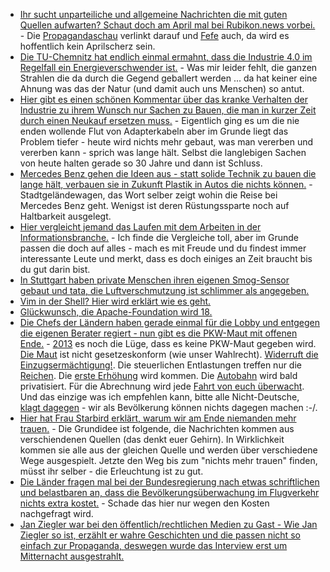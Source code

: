 * [Ihr sucht unparteiliche und allgemeine Nachrichten die mit guten Quellen aufwarten? Schaut doch am April mal bei Rubikon.news vorbei.](https://www.rubikon.news/) - Die [Propagandaschau](https://propagandaschau.wordpress.com/2017/03/30/rubikon-news-vielversprechendes-medienportal-startet-im-april/) verlinkt darauf und [Fefe](https://blog.fefe.de/?ts=a622142e) auch, da wird es hoffentlich kein Aprilscherz sein.
* [Die TU-Chemnitz hat endlich einmal ermahnt, dass die Industrie 4.0 im Regelfall ein Energieverschwender ist.](https://www.golem.de/news/nachhaltiglkeit-industrie-4-0-ist-bisher-kein-fortschritt-1703-127037.html) - Was mir leider fehlt, die ganzen Strahlen die da durch die Gegend geballert werden ... da hat keiner eine Ahnung was das der Natur (und damit auch uns Menschen) so antut.
* [Hier gibt es einen schönen Kommentar über das kranke Verhalten der Industrie zu ihrem Wunsch nur Sachen zu Bauen, die man in kurzer Zeit durch einen Neukauf ersetzen muss.](https://www.heise.de/forum/heise-online/News-Kommentare/Kommentar-Stecker-Vielfalt-Der-Irrsinn-geht-in-die-naechste-Runde/Kapitalismus-bedeutet-geplante-Obsoleszenz/posting-30180902/show/) - Eigentlich ging es um die nie enden wollende Flut von Adapterkabeln aber im Grunde liegt das Problem tiefer - heute wird nichts mehr gebaut, was man vererben und vererben kann - sprich was lange hält. Selbst die langlebigen Sachen von heute halten gerade so 30 Jahre und dann ist Schluss.
* [Mercedes Benz gehen die Ideen aus - statt solide Technik zu bauen die lange hält, verbauen sie in Zukunft Plastik in Autos die nichts können.](https://www.golem.de/news/10-neue-autos-daimler-erhoeht-das-tempo-bei-elektroautos-1703-127053.html) - Stadtgeländewagen, das Wort selber zeigt wohin die Reise bei Mercedes Benz geht. Wenigst ist deren Rüstungssparte noch auf Haltbarkeit ausgelegt.
* [Hier vergleicht jemand das Laufen mit dem Arbeiten in der Informationsbranche.](https://opensource.com/article/17/3/14-ways-being-runner-working-tech) - Ich finde die Vergleiche toll, aber im Grunde passen die doch auf alles - mach es mit Freude und du findest immer interessante Leute und merkt, dass es doch einiges an Zeit braucht bis du gut darin bist.
* [In Stuttgart haben private Menschen ihren eigenen Smog-Sensor gebaut und tata, die Luftverschmutzung ist schlimmer als angegeben.](https://opensource.com/article/17/3/build-smog-sensor-ESP8266-microcontroller)
* [Vim in der Shell? Hier wird erklärt wie es geht.](https://opensource.com/article/17/3/fun-vi-mode-your-shell)
* [Glückwunsch, die Apache-Foundation wird 18.](http://www.pro-linux.de/news/1/24608/18-jahre-apache-software-foundation.html)
* [Die Chefs der Ländern haben gerade einmal für die Lobby und entgegen die eigenen Berater regiert - nun gibt es die PKW-Maut mit offenen Ende.](https://www.heise.de/newsticker/meldung/Bundesrat-bringt-die-Pkw-Maut-auf-die-Strasse-3672174.html) - [2013](https://www.heise.de/forum/heise-online/News-Kommentare/Bundesrat-bringt-die-Pkw-Maut-auf-die-Strasse/2013-Mit-mir-wird-es-keine-PKW-Maut-geben/posting-30181888/show/) es noch die Lüge, dass es keine PKW-Maut gegeben wird. [Die Maut](https://www.heise.de/forum/heise-online/News-Kommentare/Bundesrat-bringt-die-Pkw-Maut-auf-die-Strasse/Die-Maut-haelt-keiner-Verfassungsklage-statt-weil/posting-30181878/show/) ist nicht gesetzeskonform (wie unser Wahlrecht). [Widerruft die Einzugsermächtigung!](https://www.heise.de/forum/heise-online/News-Kommentare/Bundesrat-bringt-die-Pkw-Maut-auf-die-Strasse/Re-Einzugsermaechtigung-widerrufen/posting-30181889/show/). Die steuerlichen Entlastungen treffen nur die [Reichen](https://www.heise.de/forum/heise-online/News-Kommentare/Bundesrat-bringt-die-Pkw-Maut-auf-die-Strasse/Re-Die-Laenderchefs-entschieden-sich-damit-gegen-die-Ratschlaege-ihrer-Fachpolit/posting-30182035/show/). Die [erste Erhöhung](https://www.heise.de/forum/heise-online/News-Kommentare/Bundesrat-bringt-die-Pkw-Maut-auf-die-Strasse/Wann-gibts-wohl-die-1-Erhoehung/posting-30181806/show/) wird kommen. Die [Autobahn](https://www.heise.de/forum/heise-online/News-Kommentare/Bundesrat-bringt-die-Pkw-Maut-auf-die-Strasse/Die-Grundlage-ist-gelegt/posting-30181757/show/) wird bald privatisiert. Für die Abrechnung wird jede [Fahrt von euch überwacht](https://www.heise.de/forum/heise-online/News-Kommentare/Bundesrat-bringt-die-Pkw-Maut-auf-die-Strasse/Wie-laeuft-das-technisch/posting-30181755/show/). Und das einzige was ich empfehlen kann, bitte alle Nicht-Deutsche, [klagt dagegen](https://www.heise.de/forum/heise-online/News-Kommentare/Bundesrat-bringt-die-Pkw-Maut-auf-die-Strasse/Moechte-gegen-dieses-Gesetz-klagen/posting-30181722/show/) - wir als Bevölkerung können nichts dagegen machen :-/.
* [Hier hat Frau Starbird erklärt, warum wir am Ende niemanden mehr trauen.](https://blog.fefe.de/?ts=a620ce9a) - Die Grundidee ist folgende, die Nachrichten kommen aus verschiendenen Quellen (das denkt euer Gehirn). In Wirklichkeit kommen sie alle aus der gleichen Quelle und werden über verschiedene Wege ausgespielt. Jetzte den Weg bis zum "nichts mehr trauen" finden, müsst ihr selber - die Erleuchtung ist zu gut.
* [Die Länder fragen mal bei der Bundesregierung nach etwas schriftlichen und belastbaren an, dass die Bevölkerungsüberwachung im Flugverkehr nichts extra kostet.](https://www.heise.de/newsticker/meldung/Bundesrat-verlangt-Kostenplan-fuer-die-Fluggastdatenspeicherung-3672869.html) - Schade das hier nur wegen den Kosten nachgefragt wird.
* [Jan Ziegler war bei den öffentlich/rechtlichen Medien zu Gast - Wie Jan Ziegler so ist, erzählt er wahre Geschichten und die passen nicht so einfach zur Propaganda, deswegen wurde das Interview erst um Mitternacht ausgestrahlt.](https://propagandaschau.wordpress.com/2017/03/31/jean-ziegler-dann-sollte-man-aufgehaengt-werden-wenn-man-schweigen-wuerde/)

